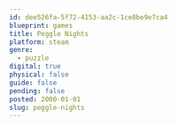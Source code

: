 ```yaml
---
id: dee526fa-5f72-4153-aa2c-1ce8be9e7ca4
blueprint: games
title: Peggle Nights
platform: steam
genre:
  - puzzle
digital: true
physical: false
guide: false
pending: false
posted: 2000-01-01
slug: peggle-nights
---
```

